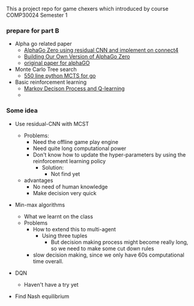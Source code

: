 This a project repo for game chexers which introduced by course COMP30024 Semester 1

### prepare for part B

- Alpha go related paper
  - [AlphaGo Zero using residual CNN and implement on connect4](<https://medium.com/applied-data-science/how-to-build-your-own-alphazero-ai-using-python-and-keras-7f664945c188>)
  - [Building Our Own Version of AlphaGo Zero](<https://medium.com/rossum/building-our-own-version-of-alphago-zero-b918642bd2b5>)
  - [original paper for alphaGO](<https://www.nature.com/articles/nature24270.epdf?author_access_token=VJXbVjaSHxFoctQQ4p2k4tRgN0jAjWel9jnR3ZoTv0PVW4gB86EEpGqTRDtpIz-2rmo8-KG06gqVobU5NSCFeHILHcVFUeMsbvwS-lxjqQGg98faovwjxeTUgZAUMnRQ>)
- Monte Carlo Tree search
  - [550 line python MCTS for go](<https://github.com/pasky/michi>)
- Basic reinforcement learning
  - [Markov Decison Process and Q-learning](<https://itnext.io/reinforcement-learning-with-q-tables-5f11168862c8>)
  - 



### Some idea

- Use residual-CNN with MCST
  - Problems:
    - Need the offline game play engine
    - Need quite long computational power
    - Don't know how to update the hyper-parameters by using the reinforcement learning policy
      - Solution:
        - Not find yet
  - advantages
    - No need of human knowledge
    - Make decision very quick
    
- Min-max algorithms
  - What we learnt on the class
  - Problems
    - How to extend this to multi-agent
      - Using three tuples
        - But decision making process might become really long, so we need to make some cut down rules
    - slow decision making, since we only have 60s computational time overall.
- DQN
  - Haven't have a try yet
- Find Nash equilibrium
